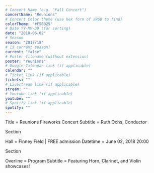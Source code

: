 ```yaml
---
# Concert Name (e.g. "Fall Concert")
concertName: "Reunions"
# Concert Color theme (use hex form of sRGB to find)
colorTheme: "#F58025"
# Date YY-MM-DD (for sorting)
date: "2018-06-02"
# Season
season: "2017/18"
# Is current season?
current: "false"
# Poster filename (without extension)
poster: "reunions"
# Google Calendar link (if applicable)
calendar: ""
# Ticket link (if applicable)
tickets: ""
# Livestream link (if applicable)
stream: ""
# Youtube link (if applicable)
youtube: ""
# Spotify link (if applicable)
spotify: ""
---
```

Title = Reunions Fireworks Concert
Subtitle = Ruth Ochs, Conductor

Section

Hall = Finney Field | FREE admission
Datetime = June 02, 2018 20:00

Section

Overline = Program
Subtitle = Featuring Horn, Clarinet, and Violin showcases!
